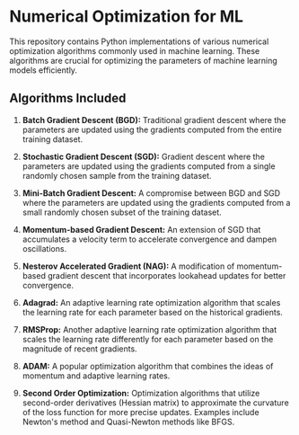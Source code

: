 # Numerical Optimization for ML

This repository contains Python implementations of various numerical optimization algorithms commonly used in machine learning. These algorithms are crucial for optimizing the parameters of machine learning models efficiently.

## Algorithms Included

1. **Batch Gradient Descent (BGD):** Traditional gradient descent where the parameters are updated using the gradients computed from the entire training dataset.

2. **Stochastic Gradient Descent (SGD):** Gradient descent where the parameters are updated using the gradients computed from a single randomly chosen sample from the training dataset.

3. **Mini-Batch Gradient Descent:** A compromise between BGD and SGD where the parameters are updated using the gradients computed from a small randomly chosen subset of the training dataset.

4. **Momentum-based Gradient Descent:** An extension of SGD that accumulates a velocity term to accelerate convergence and dampen oscillations.

5. **Nesterov Accelerated Gradient (NAG):** A modification of momentum-based gradient descent that incorporates lookahead updates for better convergence.

6. **Adagrad:** An adaptive learning rate optimization algorithm that scales the learning rate for each parameter based on the historical gradients.

7. **RMSProp:** Another adaptive learning rate optimization algorithm that scales the learning rate differently for each parameter based on the magnitude of recent gradients.

8. **ADAM:** A popular optimization algorithm that combines the ideas of momentum and adaptive learning rates.

9. **Second Order Optimization:** Optimization algorithms that utilize second-order derivatives (Hessian matrix) to approximate the curvature of the loss function for more precise updates. Examples include Newton's method and Quasi-Newton methods like BFGS.
